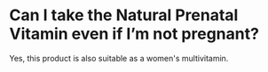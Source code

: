 # Can I take the Natural Prenatal Vitamin even if I’m not pregnant?

Yes, this product is also suitable as a women's multivitamin.
